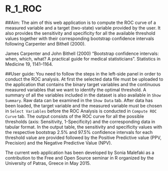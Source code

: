 # R_1_ROC
##Aim:
The aim of this web application is to compute the ROC curve of a measured variable and a target (two-state) variable provided by the user. It also provides the sensitivity and specificity for all the available threshold values together with their corresponding bootstrap confidence intervals following Carpenter and Bithell (2000).

James Carpenter and John Bithell (2000) “Bootstrap confidence intervals: when, which, what? A practical guide for medical statisticians”. Statistics in Medicine 19, 1141–1164.

##User guide:
You need to follow the steps in the left-side panel in order to conduct the ROC analysis. At first the selected data file must be uploaded to the application that contains the binary target variables and the continuous measured variables that we want to identify the optimal threshold. 
A summary of all the variables included in the dataset is also available in `Show Summary`. Raw data can be examined in the `Show Data` tab. 
After data has been loaded, the target variable and the measured variable must be chosen in `Select Variables` before the ROC Analysis is conducted in `Compute ROC Curve` tab. 
The output consists of the ROC curve for all the possible thresholds (axis: Sensitivity, 1-Specificity) and the corresponding data in tabular format. In the output table, the sensitivity and specificity values with the respective bootstrap 2.5% and 97.5% confidence intervals for each threshold value are provided followed by the Positive Predictive value (PPV, Precision) and the Negative Predictive Value (NPV).


The current web application has been developed by Sonia Malefaki as a contribution to the Free and Open Source seminar in R organized by the University of Patras, Greece in May 2015.
